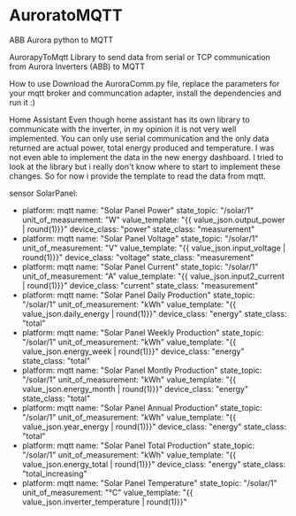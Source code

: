 # AuroratoMQTT
ABB Aurora python to MQTT


AurorapyToMqtt
Library to send data from serial or TCP communication from Aurora Inverters (ABB) to MQTT

How to use
Download the AuroraComm.py file, replace the parameters for your mqtt broker and communcation adapter, install the dependencies and run it :)

Home Assistant
Even though home assistant has its own library to communicate with the inverter, in my opinion it is not very well implemented. You can only use serial communication and the only data returned are actual power, total energy produced and temperature. I was not even able to implement the data in the new energy dashboard. I tried to look at the library but i really don't know where to start to implement these changes. So for now i provide the template to read the data from mqtt.

sensor SolarPanel:
  - platform: mqtt
    name: "Solar Panel Power"
    state_topic: "/solar/1"
    unit_of_measurement: "W"
    value_template: "{{ value_json.output_power | round(1)}}"
    device_class: "power"
    state_class: "measurement"
  - platform: mqtt
    name: "Solar Panel Voltage"
    state_topic: "/solar/1"
    unit_of_measurement: "V"
    value_template: "{{ value_json.input_voltage | round(1)}}"
    device_class: "voltage"
    state_class: "measurement"
  - platform: mqtt
    name: "Solar Panel Current"
    state_topic: "/solar/1"
    unit_of_measurement: "A"
    value_template: "{{ value_json.input2_current | round(1)}}"
    device_class: "current"
    state_class: "measurement"
  - platform: mqtt
    name: "Solar Panel Daily Production"
    state_topic: "/solar/1"
    unit_of_measurement: "kWh"
    value_template: "{{ value_json.daily_energy | round(1)}}"
    device_class: "energy"
    state_class: "total"
  - platform: mqtt
    name: "Solar Panel Weekly Production"
    state_topic: "/solar/1"
    unit_of_measurement: "kWh"
    value_template: "{{ value_json.energy_week | round(1)}}"
    device_class: "energy"
    state_class: "total"
  - platform: mqtt
    name: "Solar Panel Montly Production"
    state_topic: "/solar/1"
    unit_of_measurement: "kWh"
    value_template: "{{ value_json.energy_month | round(1)}}"
    device_class: "energy"
    state_class: "total"
  - platform: mqtt
    name: "Solar Panel Annual Production"
    state_topic: "/solar/1"
    unit_of_measurement: "kWh"
    value_template: "{{ value_json.year_energy | round(1)}}"
    device_class: "energy"
    state_class: "total"
  - platform: mqtt
    name: "Solar Panel Total Production"
    state_topic: "/solar/1"
    unit_of_measurement: "kWh"
    value_template: "{{ value_json.energy_total | round(1)}}"
    device_class: "energy"
    state_class: "total_increasing"
  - platform: mqtt
    name: "Solar Panel Temperature"
    state_topic: "/solar/1"
    unit_of_measurement: "°C"
    value_template: "{{ value_json.inverter_temperature | round(1)}}"
